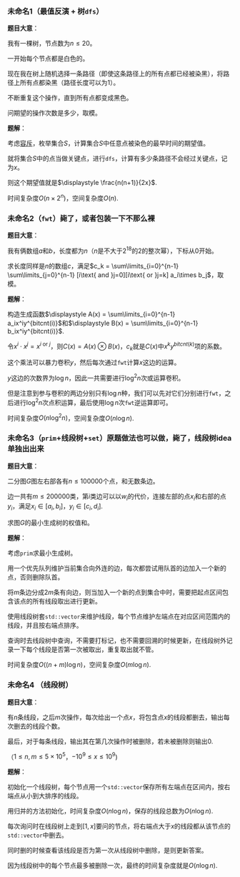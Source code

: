 ### 未命名1（最值反演 + 树`dfs`）

**题目大意**：

我有一棵树，节点数为$n\le20$。 

一开始每个节点都是白色的。 

现在我在树上随机选择一条路径（即使这条路径上的所有点都已经被染黑），将路径上所有点都染黑（路径长度可以为1）。 

不断重复这个操作，直到所有点都变成黑色。

 问期望的操作次数是多少，取模。  

**题解**：

考虑[容斥](https://en.wikipedia.org/wiki/Maximum-minimums_identity)，枚举集合$S$，计算集合$S$中任意点被染色的最早时间的期望值。

就将集合$S$中的点当做关键点，进行`dfs`，计算有多少条路径不会经过关键点，记为$x$。

则这个期望值就是$\displaystyle \frac{n(n+1)}{2x}$.

时间复杂度$O(n\times2^n)$，空间复杂度$O(n)$.



### 未命名2（`fwt`）毙了，或者包装一下不那么裸

**题目大意**：

我有俩数组$a$和$b$，长度都为$n$（$n$是不大于$2^{18}$的$2$的整次幂），下标从0开始。

求长度同样是$n$的数组$c$，满足$c_k = \sum\limits_{i=0}^{n-1} \sum\limits_{j=0}^{n-1} [i\text{ and }j=0][i\text{ or }j=k] a_i\times b_j$，取模。

**题解**：

构造生成函数$\displaystyle A(x) = \sum\limits_{i=0}^{n-1} a_ix^iy^{bitcnt(i)}$和$\displaystyle B(x) = \sum\limits_{i=0}^{n-1} b_ix^iy^{bitcnt(i)}$.

令$x^i \cdot x^j = x^{i\text{ or }j}$，则$C(x) = A(x) \otimes B(x)$，$c_k$就是$C(x)$中$x^ky^{bitcnt(k)}$项的系数。

这个乘法可以暴力卷积$y$，然后每次通过`fwt`计算$x$这边的运算。

$y$这边的次数界为$\log{n}$，因此一共需要进行$\log^2{n}$次或运算卷积。

但是注意到参与卷积的两边分别只有$\log{n}$种，我们可以先对它们分别进行`fwt`，之后进行$\log^2{n}$次点积运算，最后使用$\log{n}$次`fwt`逆运算即可。

时间复杂度$O(n\log^2{n})$，空间复杂度$O(n\log{n})$.



### 未命名3（`prim`+线段树+`set`）原题做法也可以做，毙了，线段树idea单独出出来

**题目大意**：

二分图$G$图左右部各有$n\le100000$个点，和无数条边。

边一共有$m\le200000$类，第$i$类边可以以$w_i$的代价，连接左部的点$x_i$和右部的点$y_i$，满足$x_i\in[a_i,b_i]$，$y_i\in[c_i,d_i]$.

求图$G$的最小生成树的权值和。

**题解**：

考虑`prim`求最小生成树。

用一个优先队列维护当前集合向外连的边，每次都尝试用队首的边加入一个新的点，否则删除队首。

将$m$条边分成$2m$条有向边，则当加入一个新的点到集合中时，需要把起点区间包含该点的所有线段取出进行更新。

使用线段树套`std::vector`来维护线段，每个节点维护左端点在对应区间范围内的线段，并且按右端点排序。

查询时去线段树中查询，不需要打标记，也不需要回溯的时候更新，在线段树外记录一下每个线段是否第一次被取出，重复取出就不管。

时间复杂度$O((n+m)\log{n})$，空间复杂度$O(m\log{n})$.



### 未命名4 （线段树）

**题目大意**： 

有$n$条线段，之后$m$次操作，每次给出一个点$x$，将包含点$x$的线段都删去，输出每次删去的线段个数。

最后，对于每条线段，输出其在第几次操作时被删除，若未被删除则输出0.

（$1\le n,m\le5\times10^5$，$-10^9\le x\le10^9$)

**题解**：

初始化一个线段树，每个节点用一个`std::vector`保存所有左端点在区间内，按右端点从小到大排序的线段。

用归并的方法初始化，时间复杂度$O(n\log{n})$，保存的线段总数为$O(n\log{n})$.

每次询问时在线段树上走到$[1,x]$要问的节点，将右端点大于$x$的线段都从该节点的`std::vector`中删去。

同时删的时候查看该线段是否为第一次从线段树中删除，是则更新答案。

因为线段树中的每个节点最多被删除一次，最终的时间复杂度就是$O(n\log{n})$.